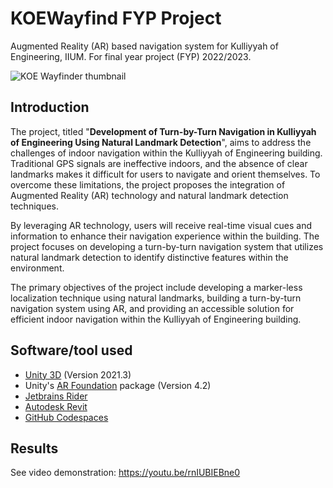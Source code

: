 # KOEWayfind FYP Project

Augmented Reality (AR) based navigation system for Kulliyyah of Engineering, IIUM. For final year project (FYP) 2022/2023.


<picture>
  <source media="(prefers-color-scheme: dark)" srcset="https://github.com/KOE-Wayfind/.github/assets/60868965/463757e8-1277-4950-9fcb-f0d96e54e0ce">
  <img alt="KOE Wayfinder thumbnail" src="https://github.com/KOE-Wayfind/.github/assets/60868965/71744825-cb14-4a83-9147-0885bed8e14d">
</picture>

## Introduction

The project, titled "**Development of Turn-by-Turn Navigation in Kulliyyah of Engineering Using Natural Landmark Detection**", aims to address the challenges of indoor navigation within the Kulliyyah of Engineering building. Traditional GPS signals are ineffective indoors, and the absence of clear landmarks makes it difficult for users to navigate and orient themselves. To overcome these limitations, the project proposes the integration of Augmented Reality (AR) technology and natural landmark detection techniques.

By leveraging AR technology, users will receive real-time visual cues and information to enhance their navigation experience within the building. The project focuses on developing a turn-by-turn navigation system that utilizes natural landmark detection to identify distinctive features within the environment.

The primary objectives of the project include developing a marker-less localization technique using natural landmarks, building a turn-by-turn navigation system using AR, and providing an accessible solution for efficient indoor navigation within the Kulliyyah of Engineering building.

## Software/tool used

- [Unity 3D](https://unity.com/) (Version 2021.3)
- Unity's [AR Foundation](https://docs.unity3d.com/Packages/com.unity.xr.arfoundation@4.2/manual/index.html) package (Version 4.2)
- [Jetbrains Rider](https://www.jetbrains.com/rider/)
- [Autodesk Revit](https://asean.autodesk.com/products/revit/overview)
- [GitHub Codespaces](https://github.com/features/codespaces)

## Results

See video demonstration: https://youtu.be/rnIUBIEBne0
